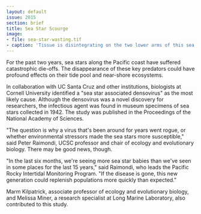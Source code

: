 ```yaml
---
layout: default
issue: 2015
section: brief
title: Sea Star Scourge
image:
- file: sea-star-wasting.tif
- caption: 'Tissue is disintegrating on the two lower arms of this sea star affected by sea star wasting syndrome.'
---
```


For the past two years, sea stars along the Pacific coast have suffered catastrophic die-offs. The disappearance of these key predators could have profound effects on their tide pool and near-shore ecosystems.

In collaboration with UC Santa Cruz and other institutions, biologists at Cornell University identified a "sea star associated densovirus" as the most likely cause. Although the densovirus was a novel discovery for researchers, the infectious agent was found in museum specimens of sea stars collected in 1942. The study was published in the Proceedings of the National Academy of Sciences.

"The question is why a virus that's been around for years went rogue, or whether environmental stressors made the sea stars more susceptible," said Peter Raimondi, UCSC professor and chair of ecology and evolutionary biology.
There may be good news, though.

"In the last six months, we're seeing more sea star babies than we've seen in some places for the last 15 years," said Raimondi, who leads the Pacific Rocky Intertidal Monitoring Program. "If the disease is gone, this new generation could replenish populations more quickly than expected."

Marm Kilpatrick, associate professor of ecology and evolutionary biology, and Melissa Miner, a research specialist at Long Marine Laboratory, also contributed to this study.
